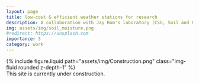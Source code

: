```yaml
---
layout: page
title: low-cost & efficient weather stations for research
description: A collaboration with Jay Ham's laboratory (CSU, Soil and Crop Sciences) to implement low-cost sensors across Puerto Rico.
img: assets/img/soil_moisture.png
#redirect: https://unsplash.com
importance: 3
category: work
---
```



<div class="row justify-content-sm-center">
    <div class="col-sm-4 mt-3 mt-md-0">
        {% include figure.liquid path="assets/img/Construction.png" class="img-fluid rounded z-depth-1" %}
    </div>
</div>
<div class="caption">
    This site is currently under construction.
</div>
